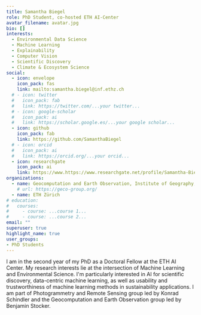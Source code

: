 ```yaml
---
title: Samantha Biegel
role: PhD Student, co-hosted ETH AI-Center
avatar_filename: avatar.jpg
bio: []
interests:
  - Environmental Data Science
  - Machine Learning
  - Explainability
  - Computer Vision
  - Scientific Discovery
  - Climate & Ecosystem Science
social:
  - icon: envelope
    icon_pack: fas
    link: mailto:samantha.biegel@inf.ethz.ch
  # - icon: twitter
  #   icon_pack: fab
  #   link: https://twitter.com/...your twitter...
  # - icon: google-scholar
  #   icon_pack: ai
  #   link: https://scholar.google.es/...your google scholar...
  - icon: github
    icon_pack: fab
    link: https://github.com/SamanthaBiegel
  # - icon: orcid
  #   icon_pack: ai
  #   link: https://orcid.org/...your orcid...
  - icon: researchgate
    icon_pack: ai
    link: https://www.https://www.researchgate.net/profile/Samantha-Biegel
organizations:
  - name: Geocomputation and Earth Observation, Institute of Geography, University of Bern
    # url: https://geco-group.org/
  - name: ETH Zürich
# education:
#   courses:
#     - course: ...course 1...
#     - course: ...course 2...
email: ""
superuser: true
highlight_name: true
user_groups:
- PhD Students
---
```


I am in the second year of my PhD as a Doctoral Fellow at the ETH AI Center. My research interests lie at the intersection of Machine Learning and Environmental Science. I'm particularly interested in AI for scientific discovery, data-centric machine learning, as well as usability and trustworthiness of machine learning methods in sustainability applications. I am part of Photogrammetry and Remote Sensing group led by Konrad Schindler and the Geocomputation and Earth Observation group led by Benjamin Stocker.


<!-- {{< icon name="download" pack="fas" >}} Download my {{< staticref "files/cv.pdf" "newtab" >}}CV{{< /staticref >}}. -->
